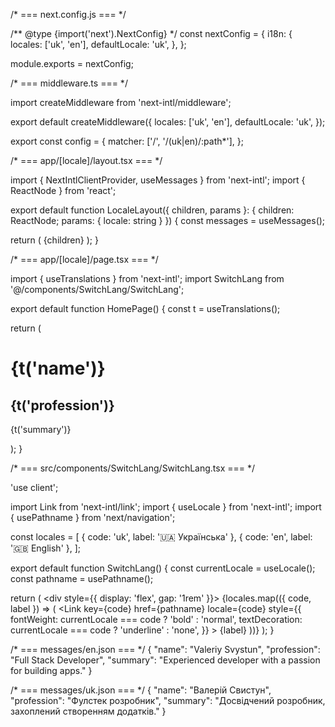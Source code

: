 /* === next.config.js === */

/** @type {import('next').NextConfig} */
const nextConfig = {
  i18n: {
    locales: ['uk', 'en'],
    defaultLocale: 'uk',
  },
};

module.exports = nextConfig;

/* === middleware.ts === */

import createMiddleware from 'next-intl/middleware';

export default createMiddleware({
  locales: ['uk', 'en'],
  defaultLocale: 'uk',
});

export const config = {
  matcher: ['/', '/(uk|en)/:path*'],
};

/* === app/[locale]/layout.tsx === */

import { NextIntlClientProvider, useMessages } from 'next-intl';
import { ReactNode } from 'react';

export default function LocaleLayout({ children, params }: { children: ReactNode; params: { locale: string } }) {
  const messages = useMessages();

  return (
    <html lang={params.locale}>
      <body>
        <NextIntlClientProvider locale={params.locale} messages={messages}>
          {children}
        </NextIntlClientProvider>
      </body>
    </html>
  );
}

/* === app/[locale]/page.tsx === */

import { useTranslations } from 'next-intl';
import SwitchLang from '@/components/SwitchLang/SwitchLang';

export default function HomePage() {
  const t = useTranslations();

  return (
    <main>
      <SwitchLang />
      <h1>{t('name')}</h1>
      <h2>{t('profession')}</h2>
      <p>{t('summary')}</p>
    </main>
  );
}

/* === src/components/SwitchLang/SwitchLang.tsx === */

'use client';

import Link from 'next-intl/link';
import { useLocale } from 'next-intl';
import { usePathname } from 'next/navigation';

const locales = [
  { code: 'uk', label: '🇺🇦 Українська' },
  { code: 'en', label: '🇬🇧 English' },
];

export default function SwitchLang() {
  const currentLocale = useLocale();
  const pathname = usePathname();

  return (
    <div style={{ display: 'flex', gap: '1rem' }}>
      {locales.map(({ code, label }) => (
        <Link
          key={code}
          href={pathname}
          locale={code}
          style={{
            fontWeight: currentLocale === code ? 'bold' : 'normal',
            textDecoration: currentLocale === code ? 'underline' : 'none',
          }}
        >
          {label}
        </Link>
      ))}
    </div>
  );
}

/* === messages/en.json === */
{
  "name": "Valeriy Svystun",
  "profession": "Full Stack Developer",
  "summary": "Experienced developer with a passion for building apps."
}

/* === messages/uk.json === */
{
  "name": "Валерій Свистун",
  "profession": "Фулстек розробник",
  "summary": "Досвідчений розробник, захоплений створенням додатків."
}
